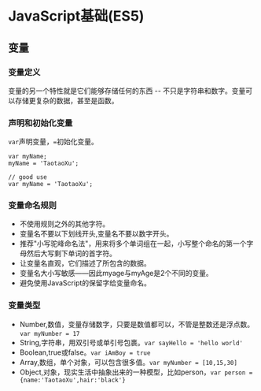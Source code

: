 # JavaScript基础(ES5)

## 变量

### 变量定义
变量的另一个特性就是它们能够存储任何的东西 -- 不只是字符串和数字。变量可以存储更复杂的数据，甚至是函数。

### 声明和初始化变量
`var`声明变量，`=`初始化变量。

```
var myName;
myName = 'TaotaoXu';

// good use
var myName = 'TaotaoXu';

```

### 变量命名规则
- 不使用规则之外的其他字符。
- 变量名不要以下划线开头,变量名不要以数字开头。
- 推荐"小写驼峰命名法"，用来将多个单词组在一起，小写整个命名的第一个字母然后大写剩下单词的首字符。
- 让变量名直观，它们描述了所包含的数据。
- 变量名大小写敏感——因此myage与myAge是2个不同的变量。
- 避免使用JavaScript的保留字给变量命名。

### 变量类型
- Number,数值，变量存储数字，只要是数值都可以，不管是整数还是浮点数。`var myNumber = 17`
- String,字符串，用双引号或单引号包裹。`var sayHello = 'hello world'`
- Boolean,true或false。`var iAmBoy = true`
- Array,数组，单个对象，可以包含很多值。`var myNumber = [10,15,30]`
- Object,对象，现实生活中抽象出来的一种模型，比如person，`var person = {name:'TaotaoXu',hair:'black'}`




